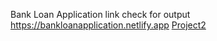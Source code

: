 Bank Loan Application link check for output
https://bankloanapplication.netlify.app
[Project2](https://github.com/techinalrupali/Bank-Loan-Application/assets/86956912/ad51b461-cffe-4958-b410-6345bd3663a7)
